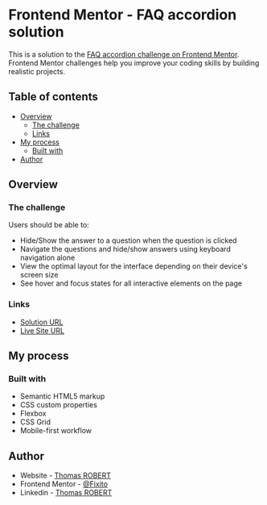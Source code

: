 # Frontend Mentor - FAQ accordion solution

This is a solution to the [FAQ accordion challenge on Frontend Mentor](https://www.frontendmentor.io/challenges/faq-accordion-wyfFdeBwBz). Frontend Mentor challenges help you improve your coding skills by building realistic projects.

## Table of contents

- [Overview](#overview)
  - [The challenge](#the-challenge)
  - [Links](#links)
- [My process](#my-process)
  - [Built with](#built-with)
- [Author](#author)

## Overview

### The challenge

Users should be able to:

- Hide/Show the answer to a question when the question is clicked
- Navigate the questions and hide/show answers using keyboard navigation alone
- View the optimal layout for the interface depending on their device's screen size
- See hover and focus states for all interactive elements on the page

### Links

- [Solution URL](https://www.frontendmentor.io/solutions/faq-accordion-ldsQW628WP)
- [Live Site URL](https://fem-questions-accordion.netlify.app)

## My process

### Built with

- Semantic HTML5 markup
- CSS custom properties
- Flexbox
- CSS Grid
- Mobile-first workflow

## Author

- Website - [Thomas ROBERT](https://thomasrobert.netlify.app/)
- Frontend Mentor - [@Fixito](https://www.frontendmentor.io/profile/Fixito)
- Linkedin - [Thomas ROBERT](https://www.linkedin.com/in/thomasrobert1/)
